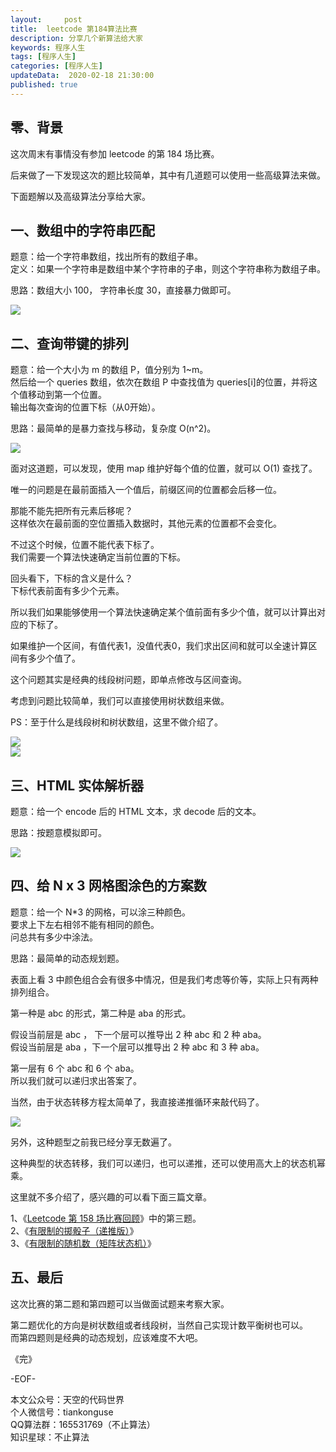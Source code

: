 ```yaml
---   
layout:     post  
title:  leetcode 第184算法比赛  
description: 分享几个新算法给大家  
keywords: 程序人生  
tags: [程序人生]    
categories: [程序人生]  
updateData:  2020-02-18 21:30:00  
published: true  
---  
```



## 零、背景  

这次周末有事情没有参加 leetcode 的第 184 场比赛。  

后来做了一下发现这次的题比较简单，其中有几道题可以使用一些高级算法来做。  


下面题解以及高级算法分享给大家。  


## 一、数组中的字符串匹配  


题意：给一个字符串数组，找出所有的数组子串。  
定义：如果一个字符串是数组中某个字符串的子串，则这个字符串称为数组子串。  


思路：数组大小 100， 字符串长度 30，直接暴力做即可。  


![](http://res.tiankonguse.com/images/2020/04/15/001.png)  


## 二、查询带键的排列  


题意：给一个大小为 m 的数组 P，值分别为 1~m。  
然后给一个 queries 数组，依次在数组 P 中查找值为 queries[i]的位置，并将这个值移动到第一个位置。  
输出每次查询的位置下标（从0开始）。  


思路：最简单的是暴力查找与移动，复杂度 O(n^2)。  


![](http://res.tiankonguse.com/images/2020/04/15/002.png)  



面对这道题，可以发现，使用 map 维护好每个值的位置，就可以 O(1) 查找了。  


唯一的问题是在最前面插入一个值后，前缀区间的位置都会后移一位。  


那能不能先把所有元素后移呢？  
这样依次在最前面的空位置插入数据时，其他元素的位置都不会变化。  


不过这个时候，位置不能代表下标了。  
我们需要一个算法快速确定当前位置的下标。  


回头看下，下标的含义是什么？  
下标代表前面有多少个元素。  


所以我们如果能够使用一个算法快速确定某个值前面有多少个值，就可以计算出对应的下标了。  


如果维护一个区间，有值代表1，没值代表0，我们求出区间和就可以全速计算区间有多少个值了。  


这个问题其实是经典的线段树问题，即单点修改与区间查询。  


考虑到问题比较简单，我们可以直接使用树状数组来做。  


PS：至于什么是线段树和树状数组，这里不做介绍了。  


![](http://res.tiankonguse.com/images/2020/04/15/003.png)  
![](http://res.tiankonguse.com/images/2020/04/15/004.png)  



## 三、HTML 实体解析器  


题意：给一个 encode 后的 HTML 文本，求 decode 后的文本。  


思路：按题意模拟即可。  


![](http://res.tiankonguse.com/images/2020/04/15/005.png)  



## 四、给 N x 3 网格图涂色的方案数  


题意：给一个 N*3 的网格，可以涂三种颜色。  
要求上下左右相邻不能有相同的颜色。  
问总共有多少中涂法。  


思路：最简单的动态规划题。  


表面上看 3 中颜色组合会有很多中情况，但是我们考虑等价等，实际上只有两种排列组合。  


第一种是 abc 的形式，第二种是 aba 的形式。  


假设当前层是 abc ， 下一个层可以推导出 2 种 abc 和 2 种 aba。  
假设当前层是 aba ，下一个层可以推导出 2 种 abc 和 3 种 aba。  


第一层有 6 个 abc 和 6 个 aba。  
所以我们就可以递归求出答案了。  


当然，由于状态转移方程太简单了，我直接递推循环来敲代码了。  


![](http://res.tiankonguse.com/images/2020/04/15/006.png)  


另外，这种题型之前我已经分享无数遍了。  


这种典型的状态转移，我们可以递归，也可以递推，还可以使用高大上的状态机幂乘。  


这里就不多介绍了，感兴趣的可以看下面三篇文章。  


1、《[Leetcode 第 158 场比赛回顾](https://mp.weixin.qq.com/s/G5in4o97C9IDbvyhmUPT_w)》中的第三题。    
2、《[有限制的掷骰子（递推版）](https://mp.weixin.qq.com/s/0L3US2Hyl9em8lJlHOAZjA)》  
3、《[有限制的随机数（矩阵状态机）](https://mp.weixin.qq.com/s/OtcrB_u471NdUr8BSLZc5Q)》  



## 五、最后  


这次比赛的第二题和第四题可以当做面试题来考察大家。  


第二题优化的方向是树状数组或者线段树，当然自己实现计数平衡树也可以。  
而第四题则是经典的动态规划，应该难度不大吧。  


《完》


-EOF-  



本文公众号：天空的代码世界  
个人微信号：tiankonguse  
QQ算法群：165531769（不止算法）  
知识星球：不止算法  

